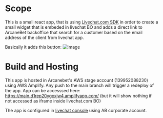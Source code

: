 # Scope

This is a small react app, that is using [Livechat.com SDK](https://developers.livechat.com/docs/extending-agent-app/products-sdk/agent-app-sdk) in order to create a small widget that is embeded in livechat BO and adds a direct link to ArcaneBet backoffice that search for a customer based on the email address of the client from livechat app.

Basically it adds this button:
![image](https://user-images.githubusercontent.com/2505749/230574917-f6493126-6b13-44f9-ae70-ddd342a3794c.png)


# Build and Hosting

This app is hosted in Arcanebet's AWS stage account (139952088230) using AWS Amplify.
Any push to the main branch will trigger a redeploy of the app.
App can be accesssed here: https://main.d1rep20ygxxjw4.amplifyapp.com/ (but it will show nothing if not accessed as iframe inside livechat.com BO)

The app is configured in [livechat console](https://developers.livechat.com/console/apps) using AB corporate account.

